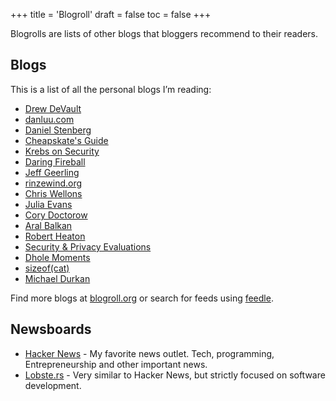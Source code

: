 +++
title = 'Blogroll'
draft = false
toc = false
+++


Blogrolls are lists of other blogs that bloggers recommend to their readers.

## Blogs

This is a list of all the personal blogs I’m reading:

- [Drew DeVault](https://drewdevault.com/)
- [danluu.com](https://danluu.com/)
- [Daniel Stenberg](https://daniel.haxx.se/)
- [Cheapskate's Guide](https://cheapskatesguide.org/)
- [Krebs on Security](https://krebsonsecurity.com/)
- [Daring Fireball](https://daringfireball.net/)
- [Jeff Geerling](https://www.jeffgeerling.com/)
- [rinzewind.org](https://rinzewind.org/blog-en/)
- [Chris Wellons](https://nullprogram.com/)
- [Julia Evans](https://jvns.ca/)
- [Cory Doctorow](https://pluralistic.net/)
- [Aral Balkan](https://ar.al/)
- [Robert Heaton](https://robertheaton.com/)
- [Security & Privacy Evaluations](https://madaidans-insecurities.github.io/)
- [Dhole Moments](https://soatok.blog/)
- [sizeof(cat)](https://sizeof.cat/)
- [Michael Durkan](https://michaeldurkan.com/)

Find more blogs at [blogroll.org](https://blogroll.org/) or search for feeds using [feedle](https://feedle.world/).

## Newsboards

- [Hacker News](https://news.ycombinator.com/) - My favorite news outlet. Tech, programming, Entrepreneurship and other important news.
- [Lobste.rs](https://lobste.rs/) - Very similar to Hacker News, but strictly focused on software development.
